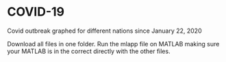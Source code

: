 # COVID-19
Covid outbreak graphed for different nations since January 22, 2020

Download all files in one folder. Run the mlapp file on MATLAB making sure your MATLAB is in the correct directly with the other files.
